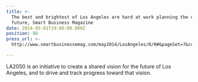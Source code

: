 ```yaml
---
title: >-
  The best and brightest of Los Angeles are hard at work planning the city's
  future, Smart Business Magazine
date: 2014-05-01T19:00:00.000Z
position: 88
press_url: >-
  http://www.smartbusinessemag.com/may2014/LosAngeles/0/0#&pageSet=7&contentItem=0

---
```




LA2050 is an initiative to create a shared vision for the future of Los Angeles, and to drive and track progress toward that vision.

